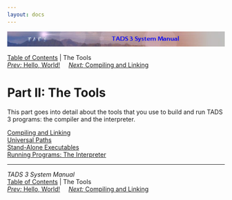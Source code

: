 ```yaml
---
layout: docs
---
```



<img src="topbar.jpg" data-border="0" />





<a href="toc.html" class="nav">Table of Contents</a> \| The Tools  
<span class="navnp"><a href="hello.html" class="nav"><em>Prev:</em> Hello, World!</a>
   
<a href="build.html" class="nav"><em>Next:</em> Compiling and Linking</a>
    </span>





# Part II: The Tools

This part goes into detail about the tools that you use to build and run
TADS 3 programs: the compiler and the interpreter.



[Compiling and Linking](build.html)  
[Universal Paths](univpath.html)  
[Stand-Alone Executables](aloneexe.html)  
[Running Programs: The Interpreter](terp.html)  





------------------------------------------------------------------------



*TADS 3 System Manual*  
<a href="toc.html" class="nav">Table of Contents</a> \| The Tools  
<span class="navnp"><a href="hello.html" class="nav"><em>Prev:</em> Hello, World!</a>
   
<a href="build.html" class="nav"><em>Next:</em> Compiling and Linking</a>
    </span>


